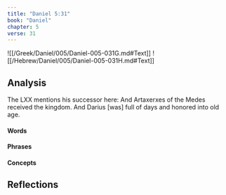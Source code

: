 ```yaml
---
title: "Daniel 5:31"
book: "Daniel"
chapter: 5
verse: 31
---
```

![[/Greek/Daniel/005/Daniel-005-031G.md#Text]]
![[/Hebrew/Daniel/005/Daniel-005-031H.md#Text]]

## Analysis

The LXX mentions his successor here: And Artaxerxes of the Medes received the kingdom. And Darius [was] full of days and honored into old age.

#### Words

#### Phrases

#### Concepts

## Reflections
